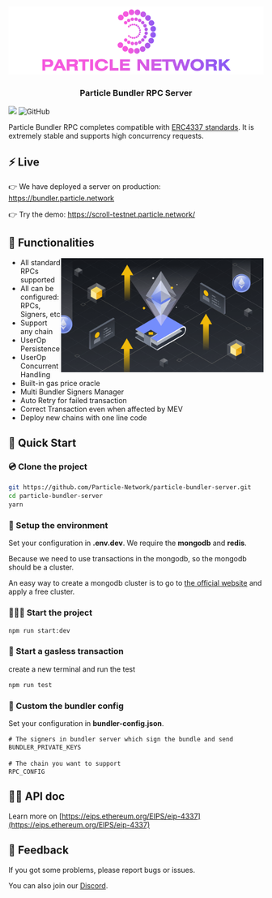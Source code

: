 <div align="center">
  <a href="https://particle.network/">
    <img src="./media/logo.png?raw=true" />
  </a>
  <h3>
    Particle Bundler RPC Server
  </h3>
</div>

![](https://img.shields.io/badge/Typescript-💪-blue?style=round)
![GitHub](https://img.shields.io/github/license/silviopaganini/nft-market?style=round)

Particle Bundler RPC completes compatible with [ERC4337 standards](https://eips.ethereum.org/EIPS/eip-4337). It is extremely stable and supports high concurrency requests.

## ⚡️ Live
👉 We have deployed a server on production: https://bundler.particle.network

👉 Try the demo: https://scroll-testnet.particle.network/

## 🔬 Functionalities
<img align="right" width="400" src="./media/image.png"></img>

- All standard RPCs supported
- All can be configured: RPCs, Signers, etc
- Support any chain
- UserOp Persistence
- UserOp Concurrent Handling
- Built-in gas price oracle
- Multi Bundler Signers Manager
- Auto Retry for failed transaction
- Correct Transaction even when affected by MEV
- Deploy new chains with one line code

## 🔧 Quick Start

### 💿 Clone the project
```bash
git https://github.com/Particle-Network/particle-bundler-server.git
cd particle-bundler-server
yarn
```

### 🧷 Setup the environment
Set your configuration in **.env.dev**. We require the **mongodb** and **redis**. 

Because we need to use transactions in the mongodb, so the mongodb should be a cluster. 

An easy way to create a mongodb cluster is to go to [the official website](https://www.mongodb.com/products/platform/cloud) and apply a free cluster.

### 🏄🏻‍♂️ Start the project
```bash
npm run start:dev
```

### 🖖 Start a gasless transaction
create a new terminal and run the test
```bash
npm run test
```

### 🧷 Custom the bundler config
Set your configuration in **bundler-config.json**.
```
# The signers in bundler server which sign the bundle and send
BUNDLER_PRIVATE_KEYS

# The chain you want to support
RPC_CONFIG
```

## 🛀🏽 API doc

Learn more on [https://eips.ethereum.org/EIPS/eip-4337](https://eips.ethereum.org/EIPS/eip-4337)

## 💼 Feedback

If you got some problems, please report bugs or issues.

You can also join our [Discord](https://discord.gg/2y44qr6CR2).